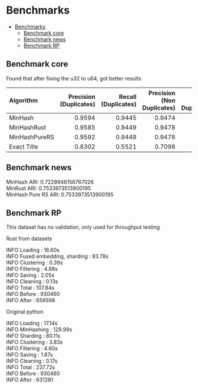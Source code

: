 # Benchmarks

- [Benchmarks](#benchmarks)
  - [Benchmark core](#benchmark-core)
  - [Benchmark news](#benchmark-news)
  - [Benchmark RP](#benchmark-rp)

## Benchmark core

Found that after fixing the u32 to u64, got better results

| Algorithm     |   Precision (Duplicates) |   Recall (Duplicates) |   Precision (Non Duplicates) |   Recall (Non Duplicates) |   Macro F1 score |   Accuracy | Time   |
|:--------------|-------------------------:|----------------------:|-----------------------------:|--------------------------:|-----------------:|-----------:|:-------|
| MinHash       |                   0.9594 |                0.9445 |                       0.9474 |                    0.9616 |           0.9532 |     0.924  | 11.99s |
| MinHashRust   |                   0.9585 |                0.9449 |                       0.9478 |                    0.9606 |           0.9529 |     0.9245 | 5.99s  |
| MinHashPureRS |                   0.9592 |                0.9449 |                       0.9478 |                    0.9613 |           0.9533 |     0.9245 | 2.98s  |
| Exact Title   |                   0.8302 |                0.5521 |                       0.7098 |                    0.9065 |           0.77   |     0.7456 | -      |

## Benchmark news

MinHash ARI: 0.7228948156767026  
MinRust ARI: 0.7533973513900195  
MinHash Pure RS ARI: 0.7533973513900195  

## Benchmark RP

This dataset has no validation, only used for throughput testing

Rust from datasets  

INFO     Loading                         : 16.60s  
INFO     Fused embedding, sharding       : 83.78s  
INFO     Clustering                      : 0.39s  
INFO     Filtering                       : 4.88s  
INFO     Saving                          : 2.05s  
INFO     Cleaning                        : 0.13s  
INFO     Total                           : 107.84s  
INFO     Before                          : 930460  
INFO     After                           : 659598  

Original python  

INFO     Loading                         : 17.14s  
INFO     MinHashing                      : 129.99s  
INFO     Sharding                        : 80.11s   
INFO     Clustering                      : 3.83s   
INFO     Filtering                       : 4.60s   
INFO     Saving                          : 1.87s   
INFO     Cleaning                        : 0.17s     
INFO     Total                           : 237.72s  
INFO     Before                          : 930460   
INFO     After                           : 631281  

